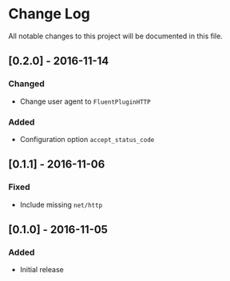# Change Log
All notable changes to this project will be documented in this file.

## [0.2.0] - 2016-11-14
### Changed
- Change user agent to `FluentPluginHTTP`

### Added
- Configuration option `accept_status_code`

## [0.1.1] - 2016-11-06
### Fixed
- Include missing `net/http`

## [0.1.0] - 2016-11-05
### Added
- Initial release
